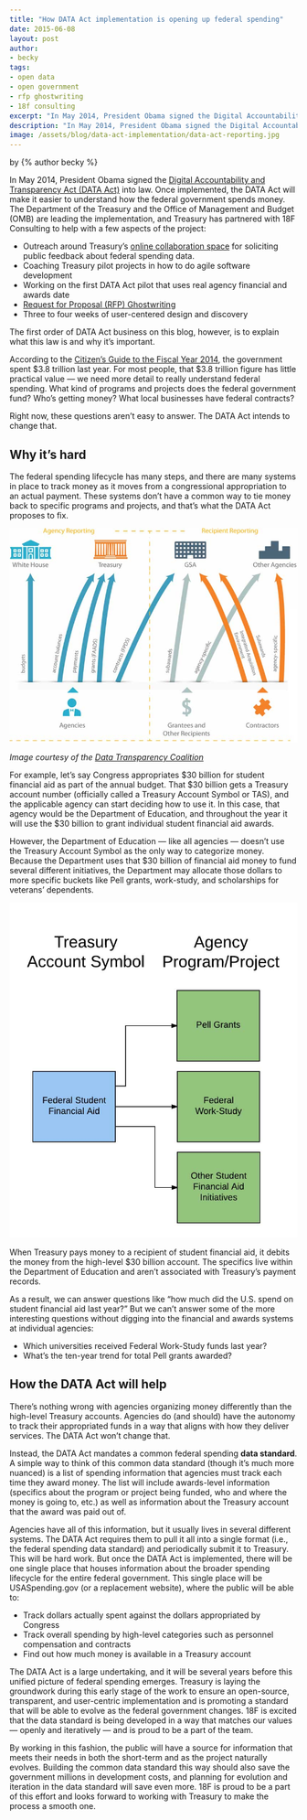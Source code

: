 ```yaml
---
title: "How DATA Act implementation is opening up federal spending"
date: 2015-06-08
layout: post
author:
- becky
tags:
- open data
- open government
- rfp ghostwriting
- 18f consulting
excerpt: "In May 2014, President Obama signed the Digital Accountability and Transparency Act (DATA Act) into law. Once implemented, the DATA Act will make it easier to understand how the federal government spends money."
description: "In May 2014, President Obama signed the Digital Accountability and Transparency Act (DATA Act) into law. Once implemented, the DATA Act will make it easier to understand how the federal government spends money."
image: /assets/blog/data-act-implementation/data-act-reporting.jpg
---
```


<p class="authors">
  by {% author becky %}
</p>

In May 2014, President Obama signed the [Digital Accountability and Transparency Act (DATA Act)](http://www.gpo.gov/fdsys/pkg/PLAW-113publ101/pdf/PLAW-113publ101.pdf)
into law. Once implemented, the DATA Act will make it easier to
understand how the federal government spends money. The Department of
the Treasury and the Office of Management and Budget (OMB) are leading
the implementation, and Treasury has partnered with 18F Consulting to
help with a few aspects of the project:

-   Outreach around Treasury’s [online collaboration space](http://fedspendingtransparency.github.io/) for soliciting public feedback about federal spending data.
-   Coaching Treasury pilot projects in how to do agile software development
-   Working on the first DATA Act pilot that uses real agency financial and awards date
-   [Request for Proposal (RFP) Ghostwriting](https://18f.gsa.gov/2015/03/30/new-rfp-ghostwriting-service-to-improve-contract-success/)
-   Three to four weeks of user-centered design and discovery

The first order of DATA Act business on this blog, however, is to
explain what this law is and why it’s important.

According to the [Citizen’s Guide to the Fiscal Year 2014](http://www.fiscal.treasury.gov/fsreports/rpt/finrep/fr/14frusg/CitizenGuide_2014.pdf),
the government spent $3.8 trillion last year. For most people, that
$3.8 trillion figure has little practical value — we need more detail
to really understand federal spending. What kind of programs and
projects does the federal government fund? Who’s getting money? What
local businesses have federal contracts?

Right now, these questions aren’t easy to answer. The DATA Act intends
to change that.

## Why it’s hard

The federal spending lifecycle has many steps, and there are many
systems in place to track money as it moves from a congressional
appropriation to an actual payment. These systems don’t have a common
way to tie money back to specific programs and projects, and that’s what
the DATA Act proposes to fix.

[![Diagram of government appropriation reporting](/assets/blog/data-act-implementation/data-act-reporting.jpg)](http://www.datacoalition.org/what-is-data-transparency/data-act/)

*Image courtesy of the [Data Transparency
Coalition](http://www.datacoalition.org/what-is-data-transparency/data-act/)*

For example, let’s say Congress appropriates $30 billion for student
financial aid as part of the annual budget. That $30 billion gets a
Treasury account number (officially called a Treasury Account Symbol
or TAS), and the applicable agency can start deciding how to use it. In
this case, that agency would be the Department of Education, and
throughout the year it will use the $30 billion to grant individual
student financial aid awards.

However, the Department of Education — like all agencies — doesn’t use
the Treasury Account Symbol as the only way to categorize money. Because
the Department uses that $30 billion of financial aid money to fund
several different initiatives, the Department may allocate those dollars
to more specific buckets like Pell grants, work-study, and scholarships
for veterans’ dependents.

![Diagram of account labeling](/assets/blog/data-act-implementation/data-act-labels.jpg)

When Treasury pays money to a recipient of student financial aid, it
debits the money from the high-level $30 billion account. The specifics
live within the Department of Education and aren’t associated with
Treasury’s payment records.

As a result, we can answer questions like “how much did the U.S. spend
on student financial aid last year?” But we can’t answer some of the
more interesting questions without digging into the financial and awards
systems at individual agencies:

-   Which universities received Federal Work-Study funds last year?
-   What’s the ten-year trend for total Pell grants awarded?

## How the DATA Act will help

There’s nothing wrong with agencies organizing money differently than
the high-level Treasury accounts. Agencies do (and should) have the
autonomy to track their appropriated funds in a way that aligns with how
they deliver services. The DATA Act won’t change that.

Instead, the DATA Act mandates a common federal spending **data
standard**. A simple way to think of this common data standard (though
it’s much more nuanced) is a list of spending information that agencies
must track each time they award money. The list will include
awards-level information (specifics about the program or project being
funded, who and where the money is going to, etc.) as well as
information about the Treasury account that the award was paid out of.

Agencies have all of this information, but it usually lives in several
different systems. The DATA Act requires them to pull it all into a
single format (i.e., the federal spending data standard) and
periodically submit it to Treasury. This will be hard work. But once the
DATA Act is implemented, there will be one single place that houses
information about the broader spending lifecycle for the entire federal
government. This single place will be USASpending.gov (or a replacement
website), where the public will be able to:

-   Track dollars actually spent against the dollars appropriated by Congress
-   Track overall spending by high-level categories such as personnel compensation and contracts
-   Find out how much money is available in a Treasury account

The DATA Act is a large undertaking, and it will be several years before
this unified picture of federal spending emerges. Treasury is laying the
groundwork during this early stage of the work to ensure an open-source,
transparent, and user-centric implementation and is promoting a standard
that will be able to evolve as the federal government changes. 18F is
excited that the data standard is being developed in a way that matches
our values — openly and iteratively — and is proud to be a part of the
team.

By working in this fashion, the public will have a source for
information that meets their needs in both the short-term and as the
project naturally evolves. Building the common data standard this way
should also save the government millions in development costs, and
planning for evolution and iteration in the data standard will save even
more. 18F is proud to be a part of this effort and looks forward to
working with Treasury to make the process a smooth one.
